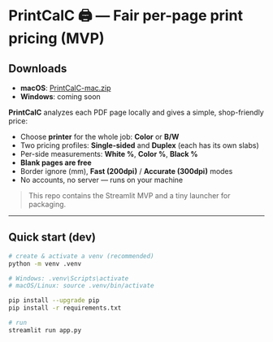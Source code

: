 # PrintCalC 🖨️ — Fair per-page print pricing (MVP)

## Downloads
- **macOS**: [PrintCalC-mac.zip](https://github.com/Carnage725/PrintCalC/releases/latest/download/PrintCalC-mac.zip)
- **Windows**: coming soon


**PrintCalC** analyzes each PDF page locally and gives a simple, shop-friendly price:
- Choose **printer** for the whole job: **Color** or **B/W**
- Two pricing profiles: **Single-sided** and **Duplex** (each has its own slabs)
- Per-side measurements: **White %**, **Color %**, **Black %**
- **Blank pages are free**
- Border ignore (mm), **Fast (200dpi)** / **Accurate (300dpi)** modes
- No accounts, no server — runs on your machine

> This repo contains the Streamlit MVP and a tiny launcher for packaging.

---

## Quick start (dev)

```bash
# create & activate a venv (recommended)
python -m venv .venv

# Windows: .venv\Scripts\activate
# macOS/Linux: source .venv/bin/activate

pip install --upgrade pip
pip install -r requirements.txt

# run
streamlit run app.py
